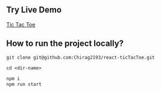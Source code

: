 ## Try Live Demo
[Tic Tac Toe](https://chirag2193.github.io/react-ticTacToe/)

## How to run the project locally?

```
git clone git@github.com:Chirag2193/react-ticTacToe.git

cd <dir-name>
```

```javascript
npm i
npm run start